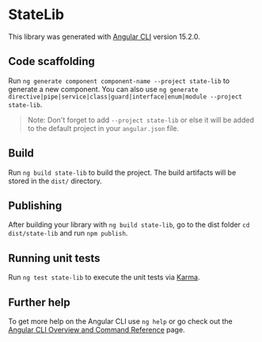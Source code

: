 # StateLib

This library was generated with [Angular CLI](https://github.com/angular/angular-cli) version 15.2.0.

## Code scaffolding

Run `ng generate component component-name --project state-lib` to generate a new component. You can also use `ng generate directive|pipe|service|class|guard|interface|enum|module --project state-lib`.
> Note: Don't forget to add `--project state-lib` or else it will be added to the default project in your `angular.json` file. 

## Build

Run `ng build state-lib` to build the project. The build artifacts will be stored in the `dist/` directory.

## Publishing

After building your library with `ng build state-lib`, go to the dist folder `cd dist/state-lib` and run `npm publish`.

## Running unit tests

Run `ng test state-lib` to execute the unit tests via [Karma](https://karma-runner.github.io).

## Further help

To get more help on the Angular CLI use `ng help` or go check out the [Angular CLI Overview and Command Reference](https://angular.io/cli) page.
